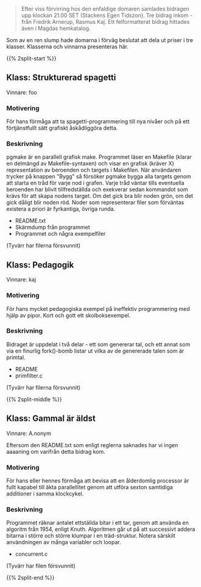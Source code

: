 <!-- 
.. title: StackHack - StackHack omgång 20041021
.. slug: 20041021
.. description:
-->

> Efter viss förvirring hos den enfaldige domaren samlades bidragen upp klockan 21.00 SET (Stackens Egen Tidszon). Tre bidrag inkom - från Fredrik Arnerup, Rasmus Kaj. Ett felformatterat bidrag hittades även i Magdas hemkatalog.

 Som av en ren slump hade domarna i förväg beslutat att dela ut priser i tre klasser. Klasserna och vinnarna presenteras här. 

{{% 2split-start %}}

## Klass: Strukturerad spagetti
Vinnare: foo

### Motivering
För hans förmåga att ta spagetti-programmering till nya nivåer och på ett förtjänstfullt sätt grafiskt åskådliggöra detta.

### Beskrivning
pgmake är en parallell grafisk make. Programmet läser en Makefile (klarar en delmängd av Makefile-syntaxen) och visar en grafisk (kräver X) representation av beroenden och targets i Makefilen. När användaren trycker på knappen "Bygg" så försöker pgmake bygga alla targets genom att starta en tråd för varje nod i grafen. Varje tråd väntar tills eventuella beroenden har blivit tillfredställda och exekverar sedan kommandot som krävs för att skapa nodens target. Om det gick bra blir noden grön, om det gick dåligt blir noden röd. Noder som representerar filer som förväntas existera a priori är fyrkantiga, övriga runda.

* README.txt
* Skärmdump från programmet
* Programmet och några exempelfiler

(Tyvärr har filerna försvunnit)


## Klass: Pedagogik
Vinnare: kaj

### Motivering
För hans mycket pedagogiska exempel på ineffektiv programmering med hjälp av pipor. Kort och gott ett skolboksexempel.

### Beskrivning
Bidraget är uppdelat i två delar - ett som genererar tal, och ett annat som via en finurlig fork()-bomb listar ut vilka av de genererade talen som är primtal.

* README
* primfilter.c

(Tyvärr har filerna försvunnit)

{{% 2split-middle %}}

## Klass: Gammal är äldst
Vinnare: A.nonym

Eftersom den README.txt som enligt reglerna saknades har vi ingen aaaaning om varifrån detta bidrag kom.

### Motivering
För hans eller hennes förmåga att bevisa att en ålderdomlig processor är fullt kapabel till äkta parallellitet genom att utföra sexton samtidiga additioner i samma klockcykel.

### Beskrivning
Programmet räknar antalet ettställda bitar i ett tar, genom att använda en algoritm från 1954, enligt Knuth. Algoritmen går ut på att successivt addera bitarna i större och större klumpar i en träd-struktur. Notera särskilt användningen av många variabler och loopar.

* concurrent.c

(Tyvärr har filen försvunnit)

{{% 2split-end %}}
